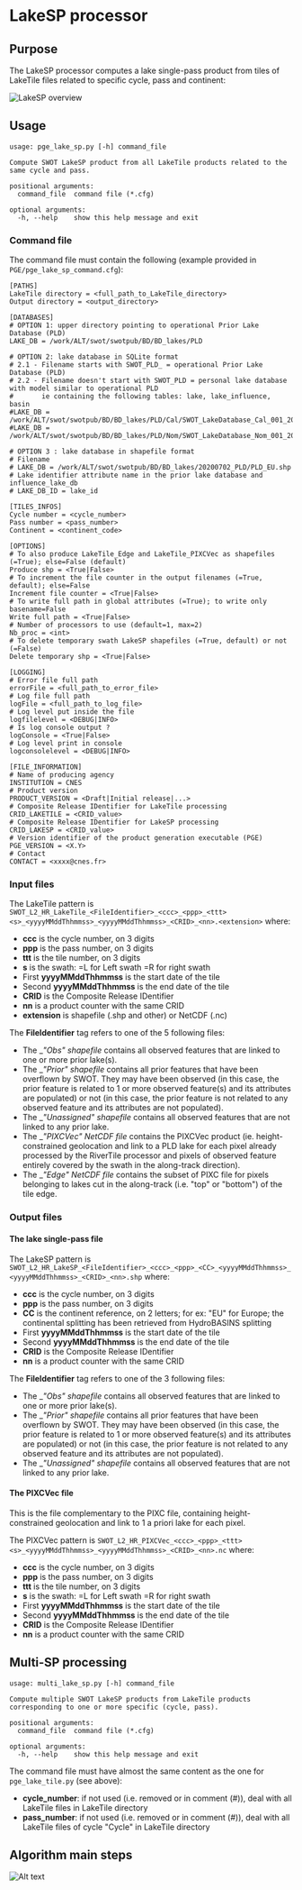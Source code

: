 # LakeSP processor

## Purpose
The LakeSP processor computes a lake single-pass product from tiles of LakeTile files related to specific cycle, pass and continent:

![LakeSP overview](overview_lake_sp.png)

## Usage
```
usage: pge_lake_sp.py [-h] command_file

Compute SWOT LakeSP product from all LakeTile products related to the same cycle and pass.

positional arguments:
  command_file  command file (*.cfg)

optional arguments:
  -h, --help    show this help message and exit
```

### Command file
The command file must contain the following (example provided in ```PGE/pge_lake_sp_command.cfg```):
```
[PATHS]
LakeTile directory = <full_path_to_LakeTile_directory>
Output directory = <output_directory>

[DATABASES]
# OPTION 1: upper directory pointing to operational Prior Lake Database (PLD)
LAKE_DB = /work/ALT/swot/swotpub/BD/BD_lakes/PLD

# OPTION 2: lake database in SQLite format
# 2.1 - Filename starts with SWOT_PLD_ = operational Prior Lake Database (PLD)
# 2.2 - Filename doesn't start with SWOT_PLD = personal lake database with model similar to operational PLD 
#       ie containing the following tables: lake, lake_influence, basin
#LAKE_DB = /work/ALT/swot/swotpub/BD/BD_lakes/PLD/Cal/SWOT_LakeDatabase_Cal_001_20000101T000000_20991231T235959_20211103T133032_v001.sqlite
#LAKE_DB = /work/ALT/swot/swotpub/BD/BD_lakes/PLD/Nom/SWOT_LakeDatabase_Nom_001_20000101T000000_20991231T235959_20211103T133032_v001.sqlite

# OPTION 3 : lake database in shapefile format
# Filename
# LAKE_DB = /work/ALT/swot/swotpub/BD/BD_lakes/20200702_PLD/PLD_EU.shp
# Lake identifier attribute name in the prior lake database and influence_lake_db
# LAKE_DB_ID = lake_id

[TILES_INFOS]
Cycle number = <cycle_number>
Pass number = <pass_number>
Continent = <continent_code>

[OPTIONS]
# To also produce LakeTile_Edge and LakeTile_PIXCVec as shapefiles (=True); else=False (default)
Produce shp = <True|False>
# To increment the file counter in the output filenames (=True, default); else=False
Increment file counter = <True|False>
# To write full path in global attributes (=True); to write only basename=False
Write full path = <True|False>
# Number of processors to use (default=1, max=2)
Nb_proc = <int>
# To delete temporary swath LakeSP shapefiles (=True, default) or not (=False)
Delete temporary shp = <True|False>

[LOGGING]
# Error file full path
errorFile = <full_path_to_error_file>
# Log file full path
logFile = <full_path_to_log_file>
# Log level put inside the file
logfilelevel = <DEBUG|INFO>
# Is log console output ?
logConsole = <True|False>
# Log level print in console
logconsolelevel = <DEBUG|INFO>

[FILE_INFORMATION]
# Name of producing agency
INSTITUTION = CNES
# Product version
PRODUCT_VERSION = <Draft|Initial release|...>
# Composite Release IDentifier for LakeTile processing
CRID_LAKETILE = <CRID_value>
# Composite Release IDentifier for LakeSP processing
CRID_LAKESP = <CRID_value>
# Version identifier of the product generation executable (PGE)
PGE_VERSION = <X.Y>
# Contact
CONTACT = <xxxx@cnes.fr>
```

### Input files
The LakeTile pattern is ```SWOT_L2_HR_LakeTile_<FileIdentifier>_<ccc>_<ppp>_<ttt><s>_<yyyyMMddThhmmss>_<yyyyMMddThhmmss>_<CRID>_<nn>.<extension>``` where:
* __ccc__ is the cycle number, on 3 digits
* __ppp__ is the pass number, on 3 digits
* __ttt__ is the tile number, on 3 digits
* __s__ is the swath: =L for Left swath =R for right swath
* First __yyyyMMddThhmmss__ is the start date of the tile
* Second __yyyyMMddThhmmss__ is the end date of the tile
* __CRID__ is the Composite Release IDentifier
* __nn__ is a product counter with the same CRID
* __extension__ is shapefile (.shp and other) or NetCDF (.nc)

The __FileIdentifier__ tag refers to one of the 5 following files:
* The __"_Obs" shapefile__ contains all observed features that are linked to one or more prior lake(s).
* The __"_Prior" shapefile__ contains all prior features that have been overflown by SWOT. They may have been observed (in this case, the prior feature is related to 1 or more observed feature(s) and its attributes are populated) or not (in this case, the prior feature is not related to any observed feature and its attributes are not populated).
* The __"_Unassigned" shapefile__ contains all observed features that are not linked to any prior lake.
* The __"_PIXCVec" NetCDF file__ contains the PIXCVec product (ie. height-constrained geolocation and link to a PLD lake for each pixel already processed by the RiverTile processor and pixels of observed feature entirely covered by the swath in the along-track direction).
* The __"_Edge" NetCDF file__ contains the subset of PIXC file for pixels belonging to lakes cut in the along-track (i.e. "top" or "bottom") of the tile edge.

### Output files

#### The lake single-pass file
The LakeSP pattern is ```SWOT_L2_HR_LakeSP_<FileIdentifier>_<ccc>_<ppp>_<CC>_<yyyyMMddThhmmss>_<yyyyMMddThhmmss>_<CRID>_<nn>.shp``` where:
* __ccc__ is the cycle number, on 3 digits
* __ppp__ is the pass number, on 3 digits
* __CC__ is the continent reference, on 2 letters; for ex: "EU" for Europe; the continental splitting has been retrieved from HydroBASINS splitting
* First __yyyyMMddThhmmss__ is the start date of the tile
* Second __yyyyMMddThhmmss__ is the end date of the tile
* __CRID__ is the Composite Release IDentifier
* __nn__ is a product counter with the same CRID

The __FileIdentifier__ tag refers to one of the 3 following files:
* The __"_Obs" shapefile__ contains all observed features that are linked to one or more prior lake(s).
* The __"_Prior" shapefile__ contains all prior features that have been overflown by SWOT. They may have been observed (in this case, the prior feature is related to 1 or more observed feature(s) and its attributes are populated) or not (in this case, the prior feature is not related to any observed feature and its attributes are not populated).
* The __"_Unassigned" shapefile__ contains all observed features that are not linked to any prior lake.

#### The PIXCVec file
This is the file complementary to the PIXC file, containing height-constrained geolocation and link to 1 a priori lake for each pixel.

The PIXCVec pattern is ```SWOT_L2_HR_PIXCVec_<ccc>_<ppp>_<ttt><s>_<yyyyMMddThhmmss>_<yyyyMMddThhmmss>_<CRID>_<nn>.nc``` where:
* __ccc__ is the cycle number, on 3 digits
* __ppp__ is the pass number, on 3 digits
* __ttt__ is the tile number, on 3 digits
* __s__ is the swath: =L for Left swath =R for right swath
* First __yyyyMMddThhmmss__ is the start date of the tile
* Second __yyyyMMddThhmmss__ is the end date of the tile
* __CRID__ is the Composite Release IDentifier
* __nn__ is a product counter with the same CRID

## Multi-SP processing
```
usage: multi_lake_sp.py [-h] command_file

Compute multiple SWOT LakeSP products from LakeTile products corresponding to one or more specific (cycle, pass).

positional arguments:
  command_file  command file (*.cfg)

optional arguments:
  -h, --help    show this help message and exit
```

The command file must have almost the same content as the one for ```pge_lake_tile.py``` (see above):
* __cycle_number__: if not used (i.e. removed or in comment (#)), deal with all LakeTile files in LakeTile directory
* __pass_number__: if not used (i.e. removed or in comment (#)), deal with all LakeTile files of cycle "Cycle" in LakeTile directory

## Algorithm main steps

![Alt text](workflowGitlab_lake_sp.png?raw=true "Workflow diagram")
